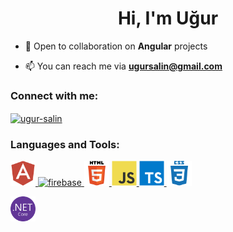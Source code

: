 <h1 align="center">Hi, I'm Uğur</h1>

- 💬 Open to collaboration on **Angular** projects

- 📫 You can reach me via **ugursalin@gmail.com**

<h3 align="left">Connect with me:</h3>
<p align="left">

<a href="https://www.linkedin.com/in/ugursalin/" target="blank"><img align="center" src="https://raw.githubusercontent.com/rahuldkjain/github-profile-readme-generator/master/src/images/icons/Social/linked-in-alt.svg" alt="ugur-salin" height="30" width="40" /></a>
</p>

<h3 align="left">Languages and Tools:</h3>
<p align="left">
  <a href="https://angular.io/" target="_blank"> <img src="https://github.com/devicons/devicon/blob/master/icons/angularjs/angularjs-plain.svg" alt="angular" width="40" height="40"/> 
  <a href="https://firebase.google.com/" target="_blank"> <img src="https://www.vectorlogo.zone/logos/firebase/firebase-icon.svg" alt="firebase" width="40" height="40"/> </a>  <a href="https://www.w3.org/html/" target="_blank"> <img src="https://raw.githubusercontent.com/devicons/devicon/master/icons/html5/html5-original-wordmark.svg" alt="html5" width="40" height="40"/> </a> <a href="https://developer.mozilla.org/en-US/docs/Web/JavaScript" target="_blank"> <img src="https://raw.githubusercontent.com/devicons/devicon/master/icons/javascript/javascript-original.svg" alt="javascript" width="40" height="40"/> </a>   </a>  <a href="https://www.typescriptlang.org/" target="_blank"> <img src="https://raw.githubusercontent.com/devicons/devicon/master/icons/typescript/typescript-original.svg" alt="typescript" width="40" height="40"/> </a>
   <a href="https://sass-lang.com/" target="_blank"> <img src="https://github.com/devicons/devicon/blob/master/icons/css3/css3-plain-wordmark.svg" alt="typescript" width="40" height="40"/> </a>

<a href="#" target="_blank"> <img src="https://github.com/devicons/devicon/blob/master/icons/dotnetcore/dotnetcore-original.svg" alt="net-core" width="40" height="40"/> </a>
    
</p>


